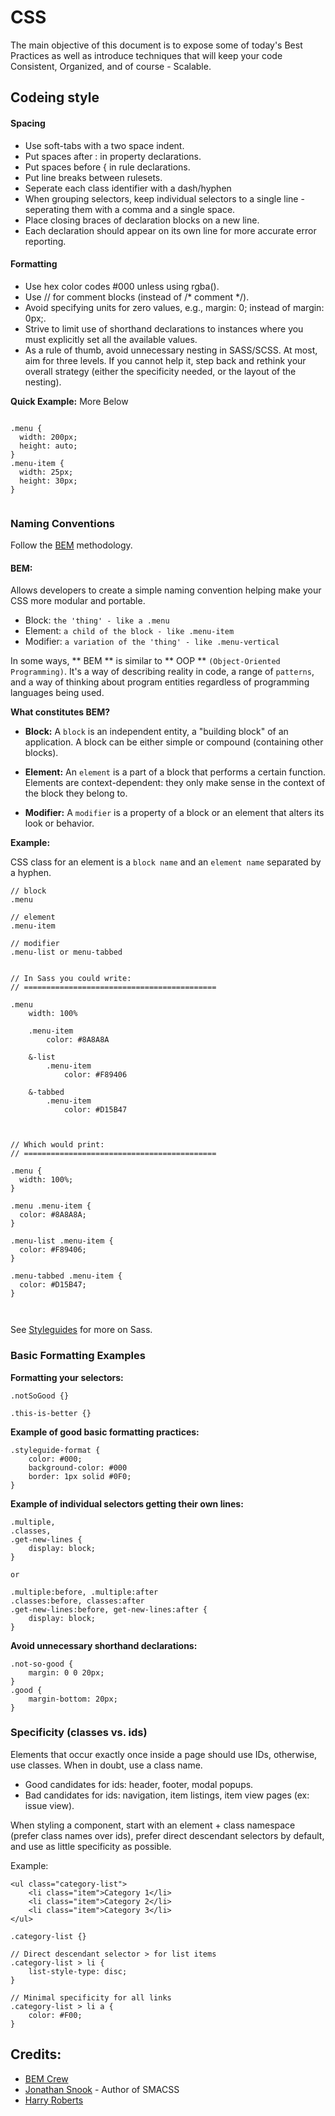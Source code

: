 # CSS

The main objective of this document is to expose some of today's Best Practices as well as introduce techniques that will keep your code Consistent, Organized, and of course - Scalable.


## Codeing style


#### Spacing

- Use soft-tabs with a two space indent.
- Put spaces after : in property declarations.
- Put spaces before { in rule declarations.
- Put line breaks between rulesets.
- Seperate each class identifier with a dash/hyphen
- When grouping selectors, keep individual selectors to a single line - seperating them with a comma and a single space.
- Place closing braces of declaration blocks on a new line.
- Each declaration should appear on its own line for more accurate error reporting.

#### Formatting

- Use hex color codes #000 unless using rgba().
- Use // for comment blocks (instead of /\* comment */).
- Avoid specifying units for zero values, e.g., margin: 0; instead of margin: 0px;.
- Strive to limit use of shorthand declarations to instances where you must explicitly set all the available values.
- As a rule of thumb, avoid unnecessary nesting in SASS/SCSS. At most, aim for three levels. If you cannot help it, step back and rethink your overall strategy (either the specificity needed, or the layout of the nesting).


**Quick Example:** More Below

```

.menu {
  width: 200px;
  height: auto;
}
.menu-item {
  width: 25px;
  height: 30px;
}


```


### Naming Conventions

Follow the [BEM](http://bem.info/method/definitions/) methodology.

#### BEM:
Allows developers to create a simple naming convention helping make your CSS more modular and portable.

- Block: `the 'thing' - like a .menu`
- Element: `a child of the block - like .menu-item`
- Modifier: `a variation of the 'thing' - like .menu-vertical`

In some ways, ** BEM ** is similar to ** OOP ** `(Object-Oriented Programming)`. It's a way of describing reality in code, a range of `patterns`, and a way of thinking about program entities regardless of programming languages being used.

**What constitutes BEM?**

- **Block:** A `block` is an independent entity, a "building block" of an application. A block can be either simple or compound (containing other blocks).

- **Element:** An `element` is a part of a block that performs a certain function. Elements are context-dependent: they only make sense in the context of the block they belong to.

- **Modifier:** A `modifier` is a property of a block or an element that alters its look or behavior.


**Example:**

CSS class for an element is a `block name` and an `element name` separated by a hyphen.

```
// block
.menu

// element
.menu-item

// modifier
.menu-list or menu-tabbed


// In Sass you could write:
// ===========================================

.menu
	width: 100%
	
	.menu-item
		color: #8A8A8A
		
	&-list
		.menu-item
			color: #F89406
			
	&-tabbed
		.menu-item
			color: #D15B47
		
		
		
// Which would print:
// ===========================================

.menu {
  width: 100%;
}

.menu .menu-item {
  color: #8A8A8A;
}

.menu-list .menu-item {
  color: #F89406;
}

.menu-tabbed .menu-item {
  color: #D15B47;
}



```

See [Styleguides](https://github.com/nauerster/styleguides) for more on Sass.



### Basic Formatting Examples


**Formatting your selectors:**

	.notSoGood {}
	
	.this-is-better {}


**Example of good basic formatting practices:**

	.styleguide-format {
  		color: #000;
  		background-color: #000
  		border: 1px solid #0F0;
	}


**Example of individual selectors getting their own lines:**

	.multiple,
	.classes,
	.get-new-lines {
  		display: block;
	}
	
	or
	
	.multiple:before, .multiple:after
	.classes:before, classes:after
	.get-new-lines:before, get-new-lines:after {
  		display: block;
	}


**Avoid unnecessary shorthand declarations:**

	.not-so-good {
  		margin: 0 0 20px;
	}
	.good {
  		margin-bottom: 20px;
	}



### Specificity (classes vs. ids)


Elements that occur exactly once inside a page should use IDs, otherwise, use classes. When in doubt, use a class name.

* Good candidates for ids: header, footer, modal popups.
* Bad candidates for ids: navigation, item listings, item view pages (ex: issue view).

When styling a component, start with an element + class namespace (prefer class names over ids), prefer direct descendant selectors by default, and use as little specificity as possible.

Example:

	<ul class="category-list">
  		<li class="item">Category 1</li>
  		<li class="item">Category 2</li>
  		<li class="item">Category 3</li>
	</ul>
	
	.category-list {}

  	// Direct descendant selector > for list items
  	.category-list > li {
    	list-style-type: disc;
  	}

  	// Minimal specificity for all links
  	.category-list > li a {
  		color: #F00;
  	}



## Credits:

- [BEM Crew](http://bem.info/authors/)
- [Jonathan Snook](http://smacss.com/book) - Author of SMACSS
- [Harry Roberts](http://cssguidelin.es/)